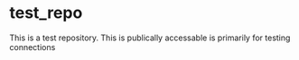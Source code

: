 # test_repo
This is a test repository. 
This is publically accessable is primarily for testing connections

